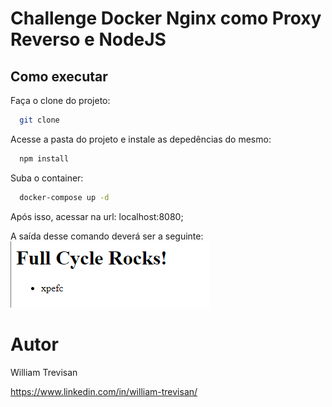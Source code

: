 # Challenge Docker Nginx como Proxy Reverso e NodeJS

## Como executar

Faça o clone do projeto:
```bash
  git clone
```

Acesse a pasta do projeto e instale as depedências do mesmo:
```bash
  npm install
```

Suba o container:
```bash
  docker-compose up -d
```

Após isso, acessar na url: localhost:8080;

A saída desse comando deverá ser a seguinte:
![Full Cycle Rocks!](https://github.com/williamtrevisan/assets/blob/master/challenge-docker-nginx-nodejs/CodeEducationNginxNodeJS.png)

# Autor

William Trevisan

https://www.linkedin.com/in/william-trevisan/
